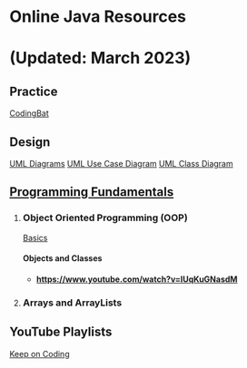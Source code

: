 # 					**Online Java  Resources** 
# 					 (Updated: March 2023)

## Practice
[CodingBat](https://codingbat.com/java)

## Design
[UML Diagrams](https://www.youtube.com/watch?v=WnMQ8HlmeXc)
[UML Use Case Diagram](https://www.youtube.com/watch?v=zid-MVo7M-E)
[UML Class Diagram](https://www.youtube.com/watch?v=UI6lqHOVHic)


## <u>Programming Fundamentals</u>

1. ### Object Oriented Programming (OOP)

   [Basics](https://www.youtube.com/watch?v=1ONhXmQuWP8)

   

   #### Objects and Classes

   - #### https://www.youtube.com/watch?v=IUqKuGNasdM

1. ### Arrays and ArrayLists



## YouTube Playlists

[Keep on Coding](https://www.youtube.com/playlist?list=PLuVT2Ug8ISOUeumoUczDqraT_EO6qFdWt)





